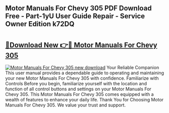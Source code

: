 ## Motor Manuals For Chevy 305 PDF Download Free - Part-1yU User Guide Repair - Service Owner Edition k72DQ

# <h2><a href="http://bc83198.oget.top/?id=Motor+Manuals+For+Chevy+305">🔗Download New 👉🔴 Motor Manuals For Chevy 305</a></h2>

[![Motor Manuals For Chevy 305 new download](https://i.imgur.com/5g1atiW.png)](http://bc83198.oget.top/?id=Motor+Manuals+For+Chevy+305)
Your Reliable Companion This user manual provides a dependable guide to operating and maintaining your new Motor Manuals For Chevy 305 with confidence. Familiarize with Controls Before you begin, familiarize yourself with the location and function of all control buttons and settings on your Motor Manuals For Chevy 305. This Motor Manuals For Chevy 305 comes equipped with a wealth of features to enhance your daily life. Thank You for Choosing Motor Manuals For Chevy 305. We value your trust and support.
